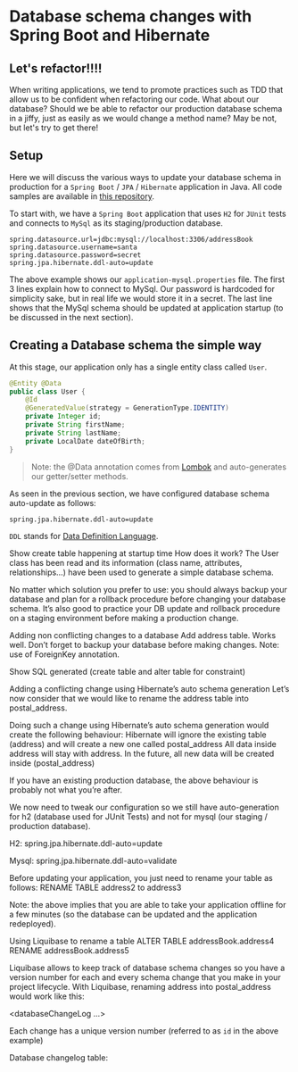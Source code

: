 # Database schema changes with Spring Boot and Hibernate

## Let's refactor!!!!

When writing applications, we tend to promote practices such as TDD that allow us to be confident when refactoring our code. 
What about our database? Should we be able to refactor our production database schema in a jiffy, just as easily as we would change a method name? May be not, but let's try to get there!

## Setup

Here we will discuss the various ways to update your database schema in production for a `Spring Boot` / `JPA` / `Hibernate` application in Java.
All code samples are available in [this repository](https://github.com/michaelisvy/java-db-schema-updates).

To start with, we have a `Spring Boot` application that uses `H2` for `JUnit` tests and connects to `MySql` as its staging/production database. 

```.properties
spring.datasource.url=jdbc:mysql://localhost:3306/addressBook
spring.datasource.username=santa
spring.datasource.password=secret
spring.jpa.hibernate.ddl-auto=update
```

The above example shows our `application-mysql.properties` file. 
The first 3 lines explain how to connect to MySql. Our password is hardcoded for simplicity sake, but in real life we would store it in a secret.
The last line shows that the MySql schema should be updated at application startup (to be discussed in the next section). 


## Creating a Database schema the simple way

At this stage, our application only has a single entity class called `User`.

```java
@Entity @Data
public class User {
    @Id
    @GeneratedValue(strategy = GenerationType.IDENTITY)
    private Integer id;
    private String firstName;
    private String lastName;
    private LocalDate dateOfBirth;
}
```
> Note: the @Data annotation comes from [Lombok](https://projectlombok.org/) and auto-generates our getter/setter methods.

As seen in the previous section, we have configured database schema auto-update as follows:

```.properties
spring.jpa.hibernate.ddl-auto=update
```

`DDL` stands for [Data Definition Language](https://en.wikipedia.org/wiki/Data_definition_language).

Show create table happening at startup time
How does it work? The User class has been read and its information (class name, attributes, relationships…) have been used to generate a simple database schema.

No matter which solution you prefer to use: you should always backup your database and plan for a rollback procedure before changing your database schema. It’s also good to practice your DB update and rollback procedure on a staging environment before making a production change.

Adding non conflicting changes to a database
Add address table.
Works well. Don’t forget to backup your database before making changes.
Note: use of ForeignKey annotation.

Show SQL generated (create table and alter table for constraint)

Adding a conflicting change using Hibernate’s auto schema generation
Let’s now consider that we would like to rename the address table into postal_address.

Doing such a change using Hibernate’s auto schema generation would create the following behaviour:
Hibernate will ignore the existing table (address) and will create a new one called postal_address
All data inside address will stay with address. In the future, all new data will be created inside (postal_address)

If you have an existing production database, the above behaviour is probably not what you’re after. 

We now need to tweak our configuration so we still have auto-generation  for h2 (database used for JUnit Tests) and not for mysql (our staging / production database).

H2:
spring.jpa.hibernate.ddl-auto=update

Mysql:
spring.jpa.hibernate.ddl-auto=validate


Before updating your application, you just need to rename your table as follows:
RENAME TABLE address2 to address3


Note: the above implies that you are able to take your application offline for a few minutes (so the database can be updated and the application redeployed). 


Using Liquibase to rename a table
 ALTER TABLE addressBook.address4 RENAME addressBook.address5

Liquibase allows to keep track of database schema changes so you have a version number for each and every schema change that you make in your project lifecycle. 
With Liquibase, renaming address into postal_address would work like this:

<databaseChangeLog  ...>
   <changeSet author="John" id="1.2">
       <renameTable oldTableName="address" newTableName="postal_address" />
   </changeSet>
</databaseChangeLog>

Each change has a unique version number (referred to as `id` in the above example)

Database changelog table:
